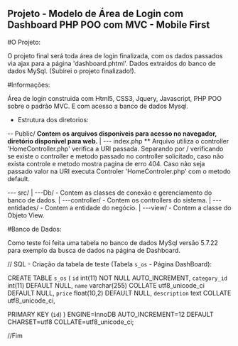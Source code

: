 ## Projeto - Modelo de Área de Login com Dashboard PHP POO com MVC - Mobile First ##

#O Projeto:

O projeto final será toda área de login finalizada, com os dados passados via ajax para a página 'dashboard.phtml'.
Dados extraidos do banco de dados MySql. (Subirei o projeto finalizado!).

#Informações:

Área de login construida com Html5, CSS3, Jquery, Javascript, PHP POO sobre o padrão MVC.
E com acesso a banco de dados Mysql.

- Estrutura dos diretorios:

-- Public/ 
    **Contem os arquivos disponiveis para acesso no navegador, diretório disponivel para web.**
 |
 --- index.php
    ** Arquivo utiliza o controller 'HomeController.php' verifica a URI passada. Separando por / verificando 
       se existe o controller e metodo passado no controller solicitado, caso não exista controle e metodo mostra pagina de erro 404.
       Caso não seja passado valor na URI executa Controler 'HomeControler.php' com o metodo default.

--- src/
 |
 ---Db/ - Contem as classes de conexão e gerenciamento do banco de dados.
 | 
---controller/ - Contem os controllers do sistema.
 |
---entidades/ - Contem a entidade do negócio.
 |
---view/ - Contem a classe do Objeto View.
   


#Banco de Dados:

Como teste foi feita uma tabela no banco de dados MySql versão 5.7.22 para exemplo da busca de dados na página de Dashboard.


// SQL - Criação da tabela de teste (Tabela `s_os` - Página DashBoard):

CREATE TABLE `s_os` (
  `id` int(11) NOT NULL AUTO_INCREMENT,
  `category_id` int(11) DEFAULT NULL,
  `name` varchar(255) COLLATE utf8_unicode_ci DEFAULT NULL,
  `price` float(10,2) DEFAULT NULL,
  `description` text COLLATE utf8_unicode_ci,
    
  PRIMARY KEY (`id`)
) ENGINE=InnoDB AUTO_INCREMENT=12 DEFAULT CHARSET=utf8 COLLATE=utf8_unicode_ci;

//Fim
